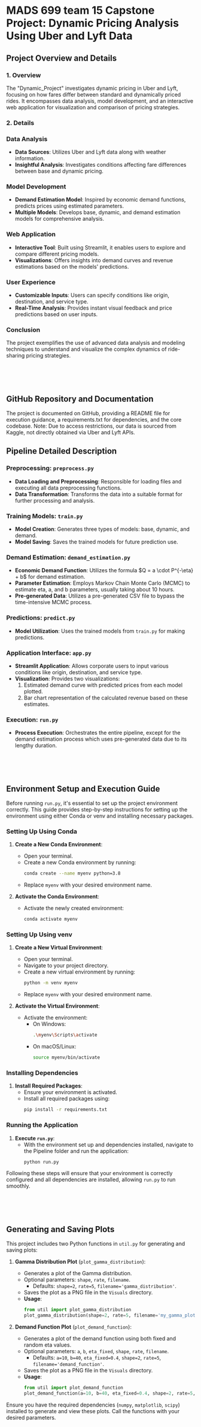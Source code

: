 # MADS 699 team 15 Capstone Project: Dynamic Pricing Analysis Using Uber and Lyft Data

## Project Overview and Details

### 1. Overview
The "Dynamic_Project" investigates dynamic pricing in Uber and Lyft, focusing on how fares differ between standard and dynamically priced rides. It encompasses data analysis, model development, and an interactive web application for visualization and comparison of pricing strategies.

### 2. Details

### Data Analysis
- **Data Sources**: Utilizes Uber and Lyft data along with weather information.
- **Insightful Analysis**: Investigates conditions affecting fare differences between base and dynamic pricing.

### Model Development
- **Demand Estimation Model**: Inspired by economic demand functions, predicts prices using estimated parameters.
- **Multiple Models**: Develops base, dynamic, and demand estimation models for comprehensive analysis.

### Web Application
- **Interactive Tool**: Built using Streamlit, it enables users to explore and compare different pricing models.
- **Visualizations**: Offers insights into demand curves and revenue estimations based on the models' predictions.

### User Experience
- **Customizable Inputs**: Users can specify conditions like origin, destination, and service type.
- **Real-Time Analysis**: Provides instant visual feedback and price predictions based on user inputs.

### Conclusion
The project exemplifies the use of advanced data analysis and modeling techniques to understand and visualize the complex dynamics of ride-sharing pricing strategies.

<br>
<br>
<br>

## GitHub Repository and Documentation
The project is documented on GitHub, providing a README file for execution guidance, a requirements.txt for dependencies, and the core codebase. Note: Due to access restrictions, our data is sourced from Kaggle, not directly obtained via Uber and Lyft APIs.


## Pipeline Detailed Description

### Preprocessing: `preprocess.py`
- **Data Loading and Preprocessing**: Responsible for loading files and executing all data preprocessing functions.
- **Data Transformation**: Transforms the data into a suitable format for further processing and analysis.

### Training Models: `train.py`
- **Model Creation**: Generates three types of models: base, dynamic, and demand.
- **Model Saving**: Saves the trained models for future prediction use.

### Demand Estimation: `demand_estimation.py`
- **Economic Demand Function**: Utilizes the formula \$Q = a \cdot P^{-\eta} + b\$ for demand estimation.
- **Parameter Estimation**: Employs Markov Chain Monte Carlo (MCMC) to estimate eta, a, and b parameters, usually taking about 10 hours.
- **Pre-generated Data**: Utilizes a pre-generated CSV file to bypass the time-intensive MCMC process.

### Predictions: `predict.py`
- **Model Utilization**: Uses the trained models from `train.py` for making predictions.

### Application Interface: `app.py`
- **Streamlit Application**: Allows corporate users to input various conditions like origin, destination, and service type.
- **Visualization**: Provides two visualizations: 
  1. Estimated demand curve with predicted prices from each model plotted.
  2. Bar chart representation of the calculated revenue based on these estimates.

### Execution: `run.py`
- **Process Execution**: Orchestrates the entire pipeline, except for the demand estimation process which uses pre-generated data due to its lengthy duration.

<br>
<br>
<br>

## Environment Setup and Execution Guide

Before running `run.py`, it's essential to set up the project environment correctly. This guide provides step-by-step instructions for setting up the environment using either Conda or venv and installing necessary packages.

### Setting Up Using Conda

1. **Create a New Conda Environment**:
   - Open your terminal.
   - Create a new Conda environment by running:
     ```bash
     conda create --name myenv python=3.8
     ```
   - Replace `myenv` with your desired environment name.

2. **Activate the Conda Environment**:
   - Activate the newly created environment:
     ```bash
     conda activate myenv
     ```

### Setting Up Using venv

1. **Create a New Virtual Environment**:
   - Open your terminal.
   - Navigate to your project directory.
   - Create a new virtual environment by running:
     ```bash
     python -m venv myenv
     ```
   - Replace `myenv` with your desired environment name.

2. **Activate the Virtual Environment**:
   - Activate the environment:
     - On Windows:
       ```bash
       .\myenv\Scripts\activate
       ```
     - On macOS/Linux:
       ```bash
       source myenv/bin/activate
       ```

### Installing Dependencies

1. **Install Required Packages**:
   - Ensure your environment is activated.
   - Install all required packages using:
     ```bash
     pip install -r requirements.txt
     ```

### Running the Application

1. **Execute `run.py`**:
   - With the environment set up and dependencies installed, navigate to the Pipeline folder and run the application:
     ```bash
     python run.py
     ```

Following these steps will ensure that your environment is correctly configured and all dependencies are installed, allowing `run.py` to run smoothly.

<br>
<br>
<br>

## Generating and Saving Plots

This project includes two Python functions in `util.py` for generating and saving plots:

1. **Gamma Distribution Plot** (`plot_gamma_distribution`):
   - Generates a plot of the Gamma distribution.
   - Optional parameters: `shape`, `rate`, `filename`. 
     - Defaults: `shape=2`, `rate=5`, `filename='gamma_distribution'`.
   - Saves the plot as a PNG file in the `Visuals` directory.
   - **Usage**:
     ```python
     from util import plot_gamma_distribution
     plot_gamma_distribution(shape=2, rate=5, filename='my_gamma_plot')
     ```

2. **Demand Function Plot** (`plot_demand_function`):
   - Generates a plot of the demand function using both fixed and random eta values.
   - Optional parameters: `a`, `b`, `eta_fixed`, `shape`, `rate`, `filename`.
     - Defaults: `a=10`, `b=40`, `eta_fixed=0.4`, `shape=2`, `rate=5`, `filename='demand_function'`.
   - Saves the plot as a PNG file in the `Visuals` directory.
   - **Usage**:
     ```python
     from util import plot_demand_function
     plot_demand_function(a=10, b=40, eta_fixed=0.4, shape=2, rate=5, filename='my_demand_function_plot')
     ```

Ensure you have the required dependencies (`numpy`, `matplotlib`, `scipy`) installed to generate and view these plots. Call the functions with your desired parameters.
